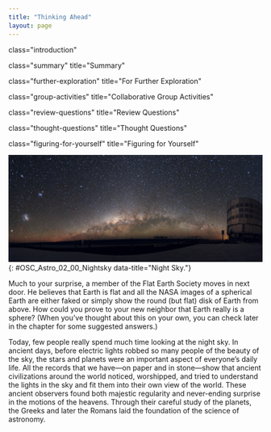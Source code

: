 ```yaml
---
title: "Thinking Ahead"
layout: page
---
```



<cnx-pi data-type="cnx.flag.introduction"> class="introduction" </cnx-pi>

<cnx-pi data-type="cnx.eoc">class="summary" title="Summary"</cnx-pi>

<cnx-pi data-type="cnx.eoc">class="further-exploration" title="For Further Exploration"</cnx-pi>

<cnx-pi data-type="cnx.eoc">class="group-activities" title="Collaborative Group Activities"</cnx-pi>

<cnx-pi data-type="cnx.eoc">class="review-questions" title="Review Questions"</cnx-pi>

<cnx-pi data-type="cnx.eoc">class="thought-questions" title="Thought Questions"</cnx-pi>

<cnx-pi data-type="cnx.eoc">class="figuring-for-yourself" title="Figuring for Yourself"</cnx-pi>

 ![A photograph of the night sky. The bright band of the Milky Way arcs up just above the horizon in this photograph taken in the southern hemisphere. At left the Large and Small Magellanic Clouds can be seen as bright splotches of light. At right a structure housing a large telescope is silhouetted against the sky.](../resources/OSC_Astro_02_00_Nightsky.jpg "In this panoramic photograph of the night sky from the Atacama Desert in Chile, we can see the central portion of the Milky Way Galaxy arcing upward in the center of the frame. On the left, the Large Magellanic Cloud and the Small Magellanic Cloud (smaller galaxies that orbit the Milky Way Galaxy) are easily visible from the Southern Hemisphere. (credit: modification of work by ESO/Y. Beletsky)"){: #OSC_Astro_02_00_Nightsky data-title="Night Sky."}

Much to your surprise, a member of the Flat Earth Society moves in next door. He believes that Earth is flat and all the NASA images of a spherical Earth are either faked or simply show the round (but flat) disk of Earth from above. How could you prove to your new neighbor that Earth really is a sphere? (When you’ve thought about this on your own, you can check later in the chapter for some suggested answers.)

Today, few people really spend much time looking at the night sky. In ancient days, before electric lights robbed so many people of the beauty of the sky, the stars and planets were an important aspect of everyone’s daily life. All the records that we have—on paper and in stone—show that ancient civilizations around the world noticed, worshipped, and tried to understand the lights in the sky and fit them into their own view of the world. These ancient observers found both majestic regularity and never-ending surprise in the motions of the heavens. Through their careful study of the planets, the Greeks and later the Romans laid the foundation of the science of astronomy.

